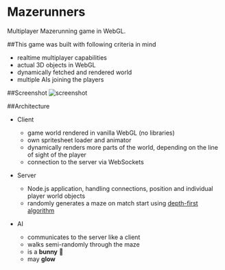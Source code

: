 # Mazerunners
Multiplayer Mazerunning game in WebGL.

##This game was built with following criteria in mind
* realtime multiplayer capabilities
* actual 3D objects in WebGL
* dynamically fetched and rendered world
* multiple AIs joining the players

##Screenshot
![screenshot](https://r-wettstaedt.com/images/ris/thumbnail.png "screenshot")

##Architecture
* Client
    * game world rendered in vanilla WebGL (no libraries)
    * own spritesheet loader and animator
    * dynamically renders more parts of the world, depending on the line of sight of the player
    * connection to the server via WebSockets

* Server
    * Node.js application, handling connections, position and individual player world objects
    * randomly generates a maze on match start using [depth-first algorithm](https://en.wikipedia.org/wiki/Maze_generation_algorithm#Recursive_backtracker)

* AI
    * communicates to the server like a client
    * walks semi-randomly through the maze
    * is a __bunny__ 🐇
    * may __glow__
